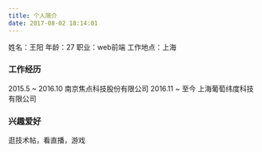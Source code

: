 ```yaml
---
title: 个人简介
date: 2017-08-02 18:14:01
---
```


姓名：王阳
年龄：27
职业：web前端
工作地点：上海

### 工作经历

2015.5 ~ 2016.10 	南京焦点科技股份有限公司
2016.11 ~ 至今 	上海葡萄纬度科技有限公司

### 兴趣爱好

逛技术帖，看直播，游戏


